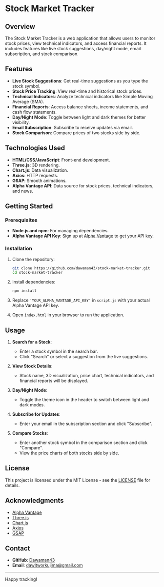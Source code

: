 # Stock Market Tracker

## Overview
The Stock Market Tracker is a web application that allows users to monitor stock prices, view technical indicators, and access financial reports. It includes features like live stock suggestions, day/night mode, email subscription, and stock comparison.

## Features
- **Live Stock Suggestions**: Get real-time suggestions as you type the stock symbol.
- **Stock Price Tracking**: View real-time and historical stock prices.
- **Technical Indicators**: Analyze technical indicators like Simple Moving Average (SMA).
- **Financial Reports**: Access balance sheets, income statements, and cash flow statements.
- **Day/Night Mode**: Toggle between light and dark themes for better visibility.
- **Email Subscription**: Subscribe to receive updates via email.
- **Stock Comparison**: Compare prices of two stocks side by side.

## Technologies Used
- **HTML/CSS/JavaScript**: Front-end development.
- **Three.js**: 3D rendering.
- **Chart.js**: Data visualization.
- **Axios**: HTTP requests.
- **GSAP**: Smooth animations.
- **Alpha Vantage API**: Data source for stock prices, technical indicators, and news.

## Getting Started

### Prerequisites
- **Node.js and npm**: For managing dependencies.
- **Alpha Vantage API Key**: Sign up at [Alpha Vantage](https://www.alphavantage.co/support/#api-key) to get your API key.

### Installation
1. Clone the repository:
    ```bash
    git clone https://github.com/dawaman43/stock-market-tracker.git
    cd stock-market-tracker
    ```

2. Install dependencies:
    ```bash
    npm install
    ```

3. Replace `'YOUR_ALPHA_VANTAGE_API_KEY'` in `script.js` with your actual Alpha Vantage API key.

4. Open `index.html` in your browser to run the application.

## Usage
1. **Search for a Stock**:
    - Enter a stock symbol in the search bar.
    - Click "Search" or select a suggestion from the live suggestions.

2. **View Stock Details**:
    - Stock name, 3D visualization, price chart, technical indicators, and financial reports will be displayed.

3. **Day/Night Mode**:
    - Toggle the theme icon in the header to switch between light and dark modes.

4. **Subscribe for Updates**:
    - Enter your email in the subscription section and click "Subscribe".

5. **Compare Stocks**:
    - Enter another stock symbol in the comparison section and click "Compare".
    - View the price charts of both stocks side by side.


## License
This project is licensed under the MIT License - see the [LICENSE](LICENSE) file for details.

## Acknowledgments
- [Alpha Vantage](https://www.alphavantage.co/)
- [Three.js](https://threejs.org/)
- [Chart.js](https://www.chartjs.org/)
- [Axios](https://axios-http.com/)
- [GSAP](https://greensock.com/gsap/)

## Contact
- **GitHub**: [Dawaman43](https://github.com/dawaman43)
- **Email**: dawitworkujima@gmail.com

---

Happy tracking!
